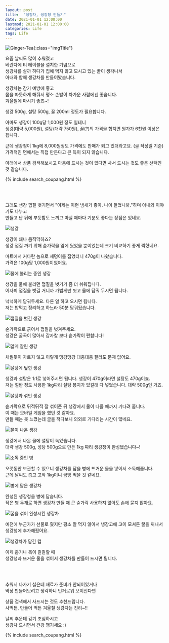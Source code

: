 ```yaml
---
layout: post
title:  "생강차, 생강청 만들기"
date: 2021-01-01 12:00:00
lastmod: 2021-01-01 12:00:00 
categories: Life
tags: Life
---
```


![Ginger-Tea](https://s3.ap-northeast-2.amazonaws.com/media.dveamer.com/images/2021/ginger-tea/resized_PXL_20210101_140301739.jpg){:class="imgTitle"}  

요즘 날씨도 많이 추워졌고  
베란다에 티 테이블을 설치한 기념으로  
생강차를 살까 하다가 집에 먹지 않고 모시고 있는 꿀이 생각나서  
아내와 함께 생강차를 만들어봤습니다.  

생강차는 감기 예방에 좋고  
몸을 따듯하게 해줘서 평소 손발이 차가운 사람에겐 좋습니다.  
겨울철에 마시기 좋죠~!  

<!--more-->

생강 500g, 설탕 500g, 꿀 200ml 정도가 필요합니다.  

아마도 생강이 100g당 1,000원 정도 일테니  
생강(대략 5,000원), 설탕(대략 750원), 꿀(?)의 가격을 합치면 원가가 6천원 이상은 됩니다.  

근데 생강청이 1kg에 8,000원정도 가격에도 판매가 되고 있더라고요. (글 작성일 기준)  
가격적인 면에서는 직접 만든다고 큰 득이 되지 않습니다.  

아래에서 상품 검색해보시고 마음에 드시는 것이 있다면 사서 드시는 것도 좋은 선택인 것 같습니다.  

{% include search_coupang.html %}

<br/>
<br/>

그래도 생강 껍질 벗기면서 "이제는 이런 냄새가 좋아. 나이 들었나봐."하며 아내와 이야기도 나누고  
만들고 난 뒤에 뿌듯함도 느끼고 마실 때마다 기분도 좋다는 장점은 있네요.  


![생강](https://s3.ap-northeast-2.amazonaws.com/media.dveamer.com/images/2021/ginger-tea/resized_PXL_20210101_120518809.jpg)  

생강이 꽤나 큼직막하죠?  
생강 껍질 까기 위해 숟가락을 옆에 뒀었을 뿐이었는데 크기 비교하기 좋게 찍혔네요.  

마트에서 커다란 놈으로 세덩이를 집었더니 470g이 나왔습니다.  
가격은 100g당 1,000원이었어요.  




![물에 불리는 중인 생강](https://s3.ap-northeast-2.amazonaws.com/media.dveamer.com/images/2021/ginger-tea/resized_PXL_20210101_120558055.jpg)  

생강을 물에 불리면 껍질을 벗기기 좀 더 쉬워집니다.  
어자피 껍질을 벗길 거니까 가볍게만 씻고 물에 담궈 두시면 됩니다.  

넉넉하게 담궈두세요. 다른 일 하고 오시면 됩니다.  
저는 밥먹고 정리하고 하느라 50분 담궈뒀습니다.  


![껍질을 벗긴 생강](https://s3.ap-northeast-2.amazonaws.com/media.dveamer.com/images/2021/ginger-tea/resized_PXL_20210101_123908092.jpg)  

숟가락으로 긁어서 껍질을 벗겨주세요.  
생강은 굴곡이 많아서 감자칼 보다 숟가락이 편합니다!  

![얇게 잘린 생강](https://s3.ap-northeast-2.amazonaws.com/media.dveamer.com/images/2021/ginger-tea/resized_PXL_20210101_125455073.jpg)  

채썰듯이 자르지 않고 이렇게 댕강댕강 대충대충 잘라도 문제 없어요.  

![설탕에 덮힌 생강](https://s3.ap-northeast-2.amazonaws.com/media.dveamer.com/images/2021/ginger-tea/resized_PXL_20210101_130011573.jpg)  

생강과 설탕은 1:1로 넣어주시면 됩니다. 생강이 470g이라면 설탕도 470g이죠.  
저는 절반 정도 사용한 1kg짜리 설탕 봉지가 있길래 다 넣었습니다. 대략 500g인 거죠.  

![설탕과 섞인 생강](https://s3.ap-northeast-2.amazonaws.com/media.dveamer.com/images/2021/ginger-tea/resized_PXL_20210101_130119752.jpg)  

숟가락으로 뒤적뒤적 잘 섞어준 뒤 생강에서 물이 나올 때까지 기다려 줍니다.  
이 때는 모바일 게임을 했던 것 같아요.  
만들 때는 못 느꼈는데 글을 적다보니 의외로 기다리는 시간이 많네요.  

![물이 나온 생강](https://s3.ap-northeast-2.amazonaws.com/media.dveamer.com/images/2021/ginger-tea/resized_PXL_20210101_135508265.jpg)  

생강에서 나온 물에 설탕이 녹았습니다.  
대략 생강 500g, 성탕 500g으로 만든 1kg 짜리 생강청이 완성됐습니다~!  

<!--ads-->

![소독 중인 병](https://s3.ap-northeast-2.amazonaws.com/media.dveamer.com/images/2021/ginger-tea/resized_PXL_20210101_125630838.jpg)  

오랫동안 보관할 수 있으니 생강차를 담을 병에 뜨거운 물을 넣어서 소독해줍니다.  
근데 날씨도 춥고 고작 1kg이니 금방 먹을 것 같네요.  

![병에 담은 생강차](https://s3.ap-northeast-2.amazonaws.com/media.dveamer.com/images/2021/ginger-tea/resized_PXL_20210101_140142850.jpg)  

완성된 생강청을 병에 담습니다.  
작은 병 두개로 하면 생강차 만들 때 큰 숟가락 사용하지 않아도 손에 묻지 않아요.  

![꿀을 섞어 완성시킨 생강차](https://s3.ap-northeast-2.amazonaws.com/media.dveamer.com/images/2021/ginger-tea/resized_PXL_20210101_140301739.jpg)  

예전에 누군가가 선물로 줬지만 평소 잘 먹지 않아서 냉장고에 고이 모셔둔 꿀을 꺼내서 생강청에 추가해줬어요.  
 
![생강차가 담긴 컵](https://s3.ap-northeast-2.amazonaws.com/media.dveamer.com/images/2021/ginger-tea/resized_PXL_20210102_043929741.jpg)  

이제 춥거나 목이 칼칼할 때  
생강청과 뜨거운 물을 섞어서 생강차를 만들어 드시면 됩니다.  

<br/>
<br/>

추워서 나가기 싫은데 재료가 준비가 안되어있거나  
막상 만들어보려고 생각하니 번거로워 보이신다면  

상품 검색해서 사드시는 것도 추천드립니다.  
사먹든, 만들어 먹든 겨울철 생강차는 진리~!!  

날씨 추운데 감기 조심하시고  
생강차 드시면서 건강 챙기세요 :)  

{% include search_coupang.html %}

<script>
var inputs = $("input[name='q']");
for(var i=0; i<inputs.length; i++) {
    inputs[i].value="생강청";
}
</script>

<br/>
<br/>
